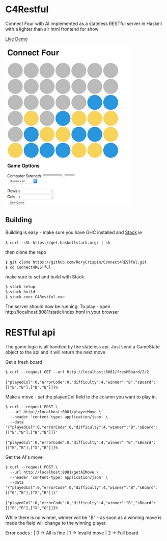 # C4Restful
Connect Four with AI implemented as a stateless RESTful server in Haskell with a lighter than air html frontend for show

[Live Demo](http://rorycrispin.co.uk:8081/static/index.html)

![screenshot](https://github.com/RoryCrispin/Connect4RESTful/blob/master/screen.png)

## Building

Building is easy - make sure you have GHC installed and [Stack](https://docs.haskellstack.org/en/stable/README/)
ie 

`$ curl -sSL https://get.haskellstack.org/ | sh`

then clone the repo
~~~~
$ git clone https://github.com/RoryCrispin/Connect4RESTful.git
$ cd Connect4RESTful
~~~~
make sure to set 
and build with Stack 
~~~~
$ stack setup
$ stack build
$ stack exec C4Restful-exe
~~~~
The server should now be running. 
To play - open http://localhost:8081/static/index.html in your browser

# RESTful api
The game logic is all handled by the stateless api. Just send a GameState object to the api and it will return the next move

Get a fresh board
~~~~
$ curl --request GET --url http://localhost:8081/freshBoard/2/2

{"playedCol":0,"errorCode":0,"difficulty":4,"winner":"B","sBoard":[["B","B"],["B","B"]]}%
~~~~
Make a move - set the playedCol field to the column you want to play in.
~~~~
$ curl --request POST \
  --url http://localhost:8081/playerMove \
  --header 'content-type: application/json' \
  --data '{"playedCol":0,"errorCode":0,"difficulty":4,"winner":"B","sBoard":[["B","B"],["B","B"]]}'
  
{"playedCol":0,"errorCode":0,"difficulty":4,"winner":"B","sBoard":[["B","B"],["X","B"]]}%
~~~~
Get the AI's move 
~~~~
$ curl --request POST \
  --url http://localhost:8081/getAIMove \
  --header 'content-type: application/json' \
  --data '{"playedCol":0,"errorCode":0,"difficulty":4,"winner":"B","sBoard":[["B","B"],["X","B"]]}'
  
{"playedCol":0,"errorCode":0,"difficulty":4,"winner":"B","sBoard":[["B","B"],["X","O"]]}%
~~~~

While there is no winner, winner will be "B" - as soon as a winning move is made the field will change to the winning player.

Error codes :
        | 0 -> All is fine
        | 1 -> Invalid move
        | 2 -> Full board

